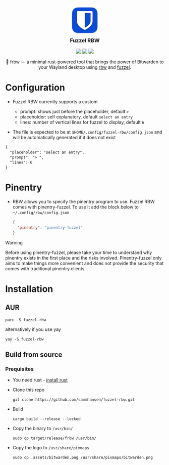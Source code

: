 <h3 align="center">
    <img src="https://raw.githubusercontent.com/sammhansen/fuzzel-rbw/develop/.assets/bitwarden.png" width="100" alt="Logo"/><br/>
    Fuzzel RBW
</h3>

<p align="center">
    <a href="https://github.com/sammhansen/fuzzel-rbw/stargazers"><img src="https://img.shields.io/github/stars/sammhansen/fuzzel-rbw?colorA=363a4f&colorB=b7bdf8&style=for-the-badge"></a>
    <a href="https://github.com/sammhansen/fuzzel-rbw/issues"><img src="https://img.shields.io/github/issues/sammhansen/fuzzel-rbw?colorA=363a4f&colorB=f5a97f&style=for-the-badge"></a>
    <a href="https://github.com/sammhansen/fuzzel-rbw/contributors"><img src="https://img.shields.io/github/contributors/sammhansen/fuzzel-rbw?colorA=363a4f&colorB=a6da95&style=for-the-badge"></a>
</p>

<p align="center">
    🦀 frbw —  a minimal rust-powered tool that brings the power of Bitwarden to your Wayland desktop using <a href="https://github.com/doy/rbw">rbw</a> and <a href="https://codeberg.org/dnkl/fuzzel">fuzzel</a>.
</p>

# Configuration
- Fuzzel RBW currently supports a custom
   - prompt: shows just before the placeholder, default `> `
   - placeholder: self explanatory, default `select an entry`
   - lines: number of vertical lines for fuzzel to display, default `6`
     
- The file is expected to be at `$HOME/.config/fuzzel-rbw/config.json` and will be automatically generated if it does not exist
```
{
  "placeholder": "select an entry",
  "prompt": "> ",
  "lines": 6
}
```
# Pinentry
- RBW allows you to specify the pinentry program to use. Fuzzel RBW comes with pinentry-fuzzel. To use it add the block below to `~/.config/rbw/config.json`
  <br>
  ```json
  {
    "pinentry": "pinentry-fuzzel"
  }

  
> [!WARNING]
> Before using pinentry-fuzzel, please take your time to understand why pinentry exists in the first place and the risks involved. Pinentry-fuzzel only aims to make things more convenient and does not provide the security that comes with traditional pinentry clients

# Installation
## AUR
  ```
  paru -S fuzzel-rbw
  ```
  alternatively if you use yay
  ```
  yay -S fuzzel-rbw
  ```
## Build from source
### Prequisites
- You need rust - <a href="https://www.rust-lang.org/tools/install">install rust</a>

  
- Clone this repo
  ```
  git clone https://github.com/sammhansen/fuzzel-rbw.git
  ```
- Build
  ```
  cargo build --release --locked
  ```
- Copy the binary to `/usr/bin/`
  ```
  sudo cp target/release/frbw /usr/bin/
  ```
- Copy the logo to `/usr/share/pixmaps` 
  ```
  sudo cp .assets/bitwarden.png /usr/share/pixmaps/bitwarden.png
  ```
  
